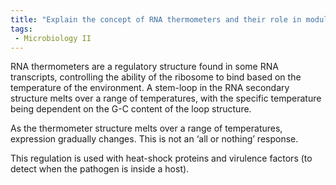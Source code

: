 ```yaml
---
title: "Explain the concept of RNA thermometers and their role in modulating protein expression levels. Provide examples of conditions that trigger changes in RNA secondary structures. "
tags:
 - Microbiology II
---
```

RNA thermometers are a regulatory structure found in some RNA transcripts, controlling the ability of the ribosome to bind based on the temperature of the environment. A stem-loop in the RNA secondary structure melts over a range of temperatures, with the specific temperature being dependent on the G-C content of the loop structure.  

As the thermometer structure melts over a range of temperatures, expression gradually changes. This is not an ‘all or nothing’ response.  

This regulation is used with heat-shock proteins and virulence factors (to detect when the pathogen is inside a host).  
